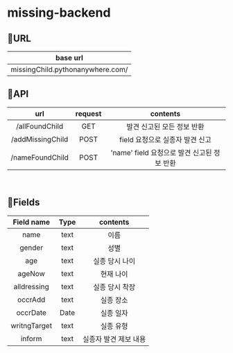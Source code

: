 # missing-backend

## 🔗URL
|base url|
|:--:|
|missingChild.pythonanywhere.com/|

## 🔗API
|url|request|contents
|:--:|:--:|:--:|
|/allFoundChild|GET|발견 신고된 모든 정보 반환|
|/addMissingChild|POST|field 요청으로 실종자 발견 신고|
|/nameFoundChild|POST|'name' field 요청으로 발견 신고된 정보 반환|

<br>

## 📜Fields
|Field name|Type|contents|
|:--:|:--:|:--:|
|name|text|이름|
|gender|text|성별|
|age|text|실종 당시 나이|
|ageNow|text|현재 나이|
|alldressing|text|실종 당시 착장|
|occrAdd|text|실종 장소|
|occrDate|Date|실종 일자|
|writngTarget|text|실종 유형|
|inform|text|실종자 발견 제보 내용|